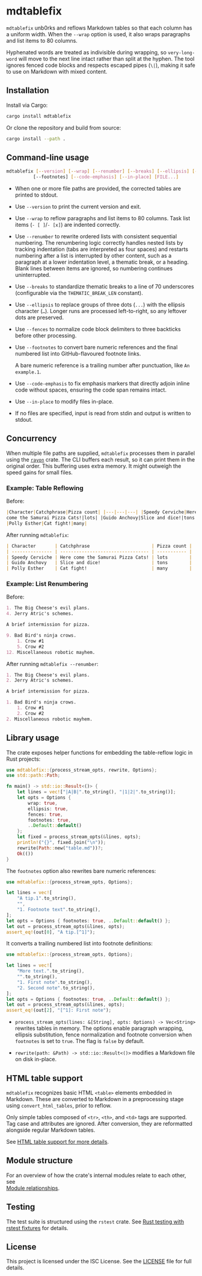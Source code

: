 # mdtablefix

`mdtablefix` unb0rks and reflows Markdown tables so that each column has a
uniform width. When the `--wrap` option is used, it also wraps paragraphs and
list items to 80 columns.

Hyphenated words are treated as indivisible during wrapping, so
`very-long-word` will move to the next line intact rather than split at the
hyphen. The tool ignores fenced code blocks and respects escaped pipes (`\|`),
making it safe to use on Markdown with mixed content.

## Installation

Install via Cargo:

```bash
cargo install mdtablefix
```

Or clone the repository and build from source:

```bash
cargo install --path .
```

## Command-line usage

```bash
mdtablefix [--version] [--wrap] [--renumber] [--breaks] [--ellipsis] [--fences]
          [--footnotes] [--code-emphasis] [--in-place] [FILE...]
```

- When one or more file paths are provided, the corrected tables are printed to
  stdout.

- Use `--version` to print the current version and exit.

- Use `--wrap` to reflow paragraphs and list items to 80 columns. Task list
  items (`- [ ]`/`- [x]`) are indented correctly.

- Use `--renumber` to rewrite ordered lists with consistent sequential
  numbering. The renumbering logic correctly handles nested lists by tracking
  indentation (tabs are interpreted as four spaces) and restarts numbering
  after a list is interrupted by other content, such as a paragraph at a lower
  indentation level, a thematic break, or a heading. Blank lines between items
  are ignored, so numbering continues uninterrupted.

- Use `--breaks` to standardize thematic breaks to a line of 70 underscores
  (configurable via the `THEMATIC_BREAK_LEN` constant).

- Use `--ellipsis` to replace groups of three dots (`...`) with the ellipsis
  character (`…`). Longer runs are processed left-to-right, so any leftover
  dots are preserved.

- Use `--fences` to normalize code block delimiters to three backticks before
  other processing.

- Use `--footnotes` to convert bare numeric references and the final numbered
  list into GitHub-flavoured footnote links.

  A bare numeric reference is a trailing number after punctuation, like
  `An example.1`.

- Use `--code-emphasis` to fix emphasis markers that directly adjoin inline
  code without spaces, ensuring the code span remains intact.

- Use `--in-place` to modify files in-place.

- If no files are specified, input is read from stdin and output is written to
  stdout.

## Concurrency

When multiple file paths are supplied, `mdtablefix` processes them in parallel
using the [`rayon`](https://docs.rs/rayon) crate. The CLI buffers each result,
so it can print them in the original order. This buffering uses extra memory.
It might outweigh the speed gains for small files.

### Example: Table Reflowing

Before:

```markdown
|Character|Catchphrase|Pizza count| |---|---|---| |Speedy Cerviche|Here
come the Samurai Pizza Cats!|lots| |Guido Anchovy|Slice and dice!|tons|
|Polly Esther|Cat fight!|many|
```

After running `mdtablefix`:

```markdown
| Character       | Catchphrase                       | Pizza count |
| --------------- | --------------------------------- | ----------- |
| Speedy Cerviche | Here come the Samurai Pizza Cats! | lots        |
| Guido Anchovy   | Slice and dice!                   | tons        |
| Polly Esther    | Cat fight!                        | many        |
```

### Example: List Renumbering

Before:

```markdown
1. The Big Cheese's evil plans.
4. Jerry Atric's schemes.

A brief intermission for pizza.

9. Bad Bird's ninja crows.
    1. Crow #1
    5. Crow #2
12. Miscellaneous robotic mayhem.
```

After running `mdtablefix --renumber`:

```markdown
1. The Big Cheese's evil plans.
2. Jerry Atric's schemes.

A brief intermission for pizza.

1. Bad Bird's ninja crows.
    1. Crow #1
    2. Crow #2
2. Miscellaneous robotic mayhem.
```

## Library usage

The crate exposes helper functions for embedding the table-reflow logic in Rust
projects:

```rust
use mdtablefix::{process_stream_opts, rewrite, Options};
use std::path::Path;

fn main() -> std::io::Result<()> {
    let lines = vec!["|A|B|".to_string(), "|1|2|".to_string()];
    let opts = Options {
        wrap: true,
        ellipsis: true,
        fences: true,
        footnotes: true,
        ..Default::default()
    };
    let fixed = process_stream_opts(&lines, opts);
    println!("{}", fixed.join("\n"));
    rewrite(Path::new("table.md"))?;
    Ok(())
}
```

The `footnotes` option also rewrites bare numeric references:

```rust
use mdtablefix::{process_stream_opts, Options};

let lines = vec![
    "A tip.1".to_string(),
    "",
    "1. Footnote text".to_string(),
];
let opts = Options { footnotes: true, ..Default::default() };
let out = process_stream_opts(&lines, opts);
assert_eq!(out[0], "A tip.[^1]");
```

It converts a trailing numbered list into footnote definitions:

```rust
use mdtablefix::{process_stream_opts, Options};

let lines = vec![
    "More text.".to_string(),
    "".to_string(),
    "1. First note".to_string(),
    "2. Second note".to_string(),
];
let opts = Options { footnotes: true, ..Default::default() };
let out = process_stream_opts(&lines, opts);
assert_eq!(out[2], "[^1]: First note");
```

- `process_stream_opts(lines: &[String], opts: Options) -> Vec<String>`
  rewrites tables in memory. The options enable paragraph wrapping, ellipsis
  substitution, fence normalization and footnote conversion when `footnotes` is
  set to `true`. The flag is `false` by default.

- `rewrite(path: &Path) -> std::io::Result<()>` modifies a Markdown file on
  disk in-place.

## HTML table support

`mdtablefix` recognizes basic HTML `<table>` elements embedded in Markdown.
These are converted to Markdown in a preprocessing stage using
`convert_html_tables`, prior to reflow.

Only simple tables composed of `<tr>`, `<th>`, and `<td>` tags are supported.
Tag case and attributes are ignored. After conversion, they are reformatted
alongside regular Markdown tables.

See
[HTML table support for more details](docs/architecture.md#html-table-support-in-mdtablefix).

## Module structure

For an overview of how the crate's internal modules relate to each other, see \
[Module relationships](docs/architecture.md#module-relationships).

## Testing

The test suite is structured using the `rstest` crate. See
[Rust testing with rstest fixtures](docs/rust-testing-with-rstest-fixtures.md)
for details.

## License

This project is licensed under the ISC License. See the [LICENSE](LICENSE) file
for full details.
